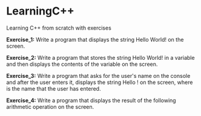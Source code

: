 # LearningC++
Learning C++ from scratch with exercises

**Exercise_1:**
Write a program that displays the string Hello World! on the screen.

**Exercise_2:** 
Write a program that stores the string Hello World! in a variable and then displays the contents of the variable on the screen.

**Exercise_3:**
Write a program that asks for the user's name on the console and after the user enters it, displays the string Hello <name>! on the screen, where <name> is the name that the user has entered.

**Exercise_4:**
Write a program that displays the result of the following arithmetic operation on the screen.
  

